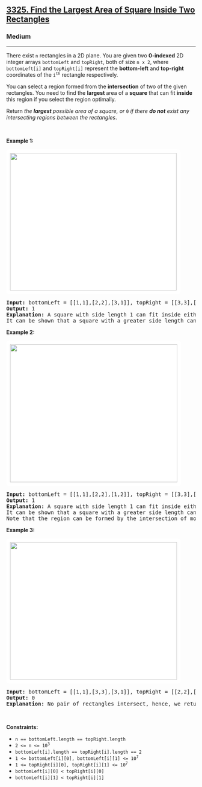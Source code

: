 <h2><a href="https://leetcode.com/problems/find-the-largest-area-of-square-inside-two-rectangles">3325. Find the Largest Area of Square Inside Two Rectangles</a></h2><h3>Medium</h3><hr><p>There exist <code>n</code> rectangles in a 2D plane. You are given two <strong>0-indexed</strong> 2D integer arrays <code>bottomLeft</code> and <code>topRight</code>, both of size <code>n x 2</code>, where <code>bottomLeft[i]</code> and <code>topRight[i]</code> represent the <strong>bottom-left</strong> and <strong>top-right</strong> coordinates of the <code>i<sup>th</sup></code> rectangle respectively.</p>

<p>You can select a region formed from the <strong>intersection</strong> of&nbsp;two of the given rectangles. You need to find the <strong>largest </strong>area of a <strong>square</strong> that can fit <strong>inside</strong> this region if you select the region optimally.</p>

<p>Return <em>the <strong>largest </strong>possible area of a square, or </em><code>0</code><em> if there <strong>do not</strong> exist any intersecting regions between the rectangles</em>.</p>

<p>&nbsp;</p>
<p><strong class="example">Example 1:</strong></p>
<img alt="" src="https://assets.leetcode.com/uploads/2024/01/05/example12.png" style="width: 443px; height: 364px; padding: 10px; background: rgb(255, 255, 255); border-radius: 0.5rem;" />
<pre>
<strong>Input:</strong> bottomLeft = [[1,1],[2,2],[3,1]], topRight = [[3,3],[4,4],[6,6]]
<strong>Output:</strong> 1
<strong>Explanation:</strong> A square with side length 1 can fit inside either the intersecting region of rectangle 0 and rectangle 1, or the intersecting region of rectangle 1 and rectangle 2. Hence the largest area is side * side which is 1 * 1 == 1.
It can be shown that a square with a greater side length can not fit inside any intersecting region.
</pre>

<p><strong class="example">Example 2:</strong></p>
<img alt="" src="https://assets.leetcode.com/uploads/2024/01/04/rectanglesexample2.png" style="padding: 10px; background: rgb(255, 255, 255); border-radius: 0.5rem; width: 445px; height: 365px;" />
<pre>
<strong>Input:</strong> bottomLeft = [[1,1],[2,2],[1,2]], topRight = [[3,3],[4,4],[3,4]]
<strong>Output:</strong> 1
<strong>Explanation:</strong> A square with side length 1 can fit inside either the intersecting region of rectangle 0 and rectangle 1, the intersecting region of rectangle 1 and rectangle 2, or the intersection region of all 3 rectangles. Hence the largest area is side * side which is 1 * 1 == 1.
It can be shown that a square with a greater side length can not fit inside any intersecting region.
Note that the region can be formed by the intersection of more than 2 rectangles.
</pre>

<p><strong class="example">Example 3:</strong></p>
<img alt="" src="https://assets.leetcode.com/uploads/2024/01/04/rectanglesexample3.png" style="padding: 10px; background: rgb(255, 255, 255); border-radius: 0.5rem; width: 444px; height: 364px;" />
<pre>
<strong>Input:</strong> bottomLeft = [[1,1],[3,3],[3,1]], topRight = [[2,2],[4,4],[4,2]]
<strong>Output:</strong> 0
<strong>Explanation:</strong> No pair of rectangles intersect, hence, we return 0.
</pre>

<p>&nbsp;</p>
<p><strong>Constraints:</strong></p>

<ul>
	<li><code>n == bottomLeft.length == topRight.length</code></li>
	<li><code>2 &lt;= n &lt;= 10<sup>3</sup></code></li>
	<li><code>bottomLeft[i].length == topRight[i].length == 2</code></li>
	<li><code>1 &lt;= bottomLeft[i][0], bottomLeft[i][1] &lt;= 10<sup>7</sup></code></li>
	<li><code>1 &lt;= topRight[i][0], topRight[i][1] &lt;= 10<sup>7</sup></code></li>
	<li><code>bottomLeft[i][0] &lt; topRight[i][0]</code></li>
	<li><code>bottomLeft[i][1] &lt; topRight[i][1]</code></li>
</ul>
